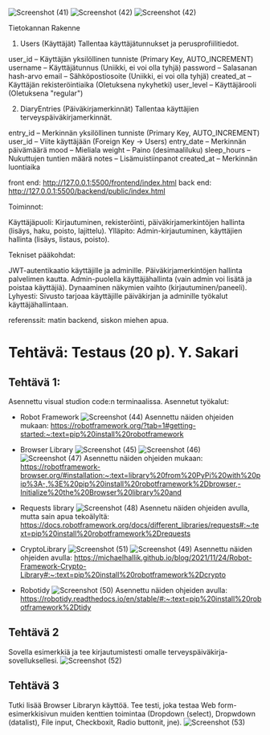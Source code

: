![Screenshot (41)](https://github.com/user-attachments/assets/83ac7433-6fd4-4b56-b50b-63856db9c6a6)
![Screenshot (42)](https://github.com/user-attachments/assets/096339f4-fa3f-4cce-b403-7a42a9bb94ac)
![Screenshot (42)](https://github.com/user-attachments/assets/a2042b18-e34c-4716-b48a-c552b5040891)



Tietokannan Rakenne
1. Users (Käyttäjät)
Tallentaa käyttäjätunnukset ja perusprofiilitiedot.

user_id – Käyttäjän yksilöllinen tunniste (Primary Key, AUTO_INCREMENT)
username – Käyttäjätunnus (Uniikki, ei voi olla tyhjä)
password – Salasanan hash-arvo
email – Sähköpostiosoite (Uniikki, ei voi olla tyhjä)
created_at – Käyttäjän rekisteröintiaika (Oletuksena nykyhetki)
user_level – Käyttäjärooli (Oletuksena "regular")

2. DiaryEntries (Päiväkirjamerkinnät)
Tallentaa käyttäjien terveyspäiväkirjamerkinnät.

entry_id – Merkinnän yksilöllinen tunniste (Primary Key, AUTO_INCREMENT)
user_id – Viite käyttäjään (Foreign Key → Users)
entry_date – Merkinnän päivämäärä
mood – Mieliala
weight – Paino (desimaaliluku)
sleep_hours – Nukuttujen tuntien määrä
notes – Lisämuistiinpanot
created_at – Merkinnän luontiaika


front end: http://127.0.0.1:5500/frontend/index.html
back end: http://127.0.0.1:5500/backend/public/index.html


Toiminnot:

Käyttäjäpuoli: Kirjautuminen, rekisteröinti, päiväkirjamerkintöjen hallinta (lisäys, haku, poisto, lajittelu).
Ylläpito: Admin-kirjautuminen, käyttäjien hallinta (lisäys, listaus, poisto).

Tekniset pääkohdat:

JWT-autentikaatio käyttäjille ja adminille.
Päiväkirjamerkintöjen hallinta palvelimen kautta.
Admin-puolella käyttäjähallinta (vain admin voi lisätä ja poistaa käyttäjiä).
Dynaaminen näkymien vaihto (kirjautuminen/paneeli).
Lyhyesti: Sivusto tarjoaa käyttäjille päiväkirjan ja adminille työkalut käyttäjähallintaan.


referenssit:
matin backend, siskon miehen apua.

# Tehtävä: Testaus (20 p). Y. Sakari

## Tehtävä 1:
Asennettu visual studion code:n terminaalissa.
Asennetut työkalut: 
- Robot Framework
![Screenshot (44)](https://github.com/user-attachments/assets/39e7e206-d26c-4950-abb4-fb1527e205a7)
Asennettu näiden ohjeiden mukaan: https://robotframework.org/?tab=1#getting-started:~:text=pip%20install%20robotframework

- Browser Library
![Screenshot (45)](https://github.com/user-attachments/assets/29f091e4-f1a2-4768-9c4d-1b4860bcd641)
![Screenshot (46)](https://github.com/user-attachments/assets/2e7d84df-f872-4379-b49a-08ee0905ca38)
![Screenshot (47)](https://github.com/user-attachments/assets/6757cc63-6295-459e-ab84-f0e4db01c7f4)
Asennettu näiden ohjeiden mukaan: https://robotframework-browser.org/#installation:~:text=library%20from%20PyPi%20with%20pip%3A-,%3E%20pip%20install%20robotframework%2Dbrowser,-Initialize%20the%20Browser%20library%20and

- Requests library
![Screenshot (48)](https://github.com/user-attachments/assets/c5009e40-3898-4cf1-b950-505bda38faf9)
Asennetu näiden ohjeiden avulla, mutta sain apua tekoälyltä: https://docs.robotframework.org/docs/different_libraries/requests#:~:text=pip%20install%20robotframework%2Drequests

- CryptoLibrary
![Screenshot (51)](https://github.com/user-attachments/assets/77618236-4d8f-4db2-ac0b-8b02a2010370)
![Screenshot (49)](https://github.com/user-attachments/assets/1f6ecbb2-7e8f-4715-a4f2-76f543e20194)
Asennettu näiden ohjeiden avulla: https://michaelhallik.github.io/blog/2021/11/24/Robot-Framework-Crypto-Library#:~:text=pip%20install%20robotframework%2Dcrypto

- Robotidy
![Screenshot (50)](https://github.com/user-attachments/assets/f9fa3493-db98-40df-964d-1a92fedb0e0b)
Asennettu näiden ohjeiden avulla: https://robotidy.readthedocs.io/en/stable/#:~:text=pip%20install%20robotframework%2Dtidy

## Tehtävä 2
Sovella esimerkkiä ja tee kirjautumistesti omalle terveyspäiväkirja-sovelluksellesi.
![Screenshot (52)](https://github.com/user-attachments/assets/b07f49c7-5145-4bac-8306-c7c1265478ce)

## Tehtävä 3
Tutki lisää Browser Libraryn käyttöä. Tee testi, joka testaa Web form-esimerkkisivun muiden
kenttien toimintaa (Dropdown (select), Dropwdown (datalist), File input, Checkboxit, Radio
buttonit, jne).
![Screenshot (53)](https://github.com/user-attachments/assets/bd681a59-48ce-4937-8dbf-1c9bd49fd4a3)

